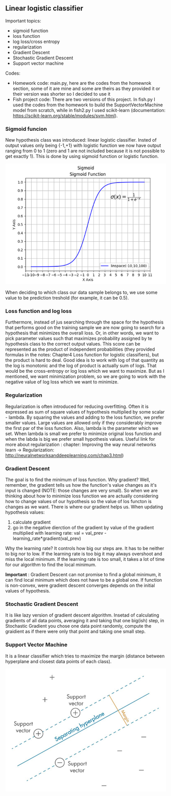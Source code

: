## Linear logistic classifier

Important topics:
- sigmoid function
- loss function
- log loss/cross entropy
- regularization
- Gradient Descent 
- Stochastic Gradient Descent
- Support vector machine

Codes:
- Homework code: main.py, here are the codes from the homewrok section, some of it are mine and some are theirs as they provided it or their version was shorter so I decided to use it
- Fish project code: There are two versions of this project. In fish.py I used the codes from the homework to build the SupportVectorMachine model from scratch, while in fish2.py I used scikit-learn (documentation: https://scikit-learn.org/stable/modules/svm.html).


### Sigmoid funcion
New hypothesis class was introduced: linear logistic classifier. Insted of output values only being {-1,+1} with logistic function we now have output ranging from 0 to 1 (zero and 1 are not included because it is not possible to get exactly 1). This is done by using sigmoid function or logistic function.


![alt text](https://github.com/Una865/IntroductionToMachineLearning/blob/main/Week4/sigmoid.png)

When deciding to which class our data sample belongs to, we use some value to be prediction treshold (for example, it can be 0.5). 

### Loss function and log loss
Furthermore, instead of jus searching through the space for the hypothesis that performs good on the training sample we are now going to search for a hypothesis that minimizes the overall loss. Or, in other words, we want to pick parameter values such that maximizes probability assigned by te hypothesis class to the correct output values. This score can be represented as the product of independent probabilities (they provided formulas in the notes: Chapter4 Loss function for logistic classifiers), but the product is hard to deal. Good idea is to work with log of that quantity as the log is monotonic and the log of product is actually sum of logs. That would be the cross-entropy or log loss which we want to maximize. But as I mentioned, we want minimization problem, so we are going to work with the negative value of log loss which we want to minimize.

### Regularization 

Regularization is often introduced for reducing overfitting. Often it is expressed as sum of square values of hypothesis multiplied by some scalar - lambda. By squaring the values and adding to the loss function, we prefer smaller values. Large values are allowed only if they considerably improve the first par of the loss function. Also, lambda is the parameter which we set. When lambda is small we prefer to minimize original loss function and when the labda is big we prefer small hypothesis values. Useful link for more about regularization :
chapter: Improving the way neural networks learn -> Regularization: http://neuralnetworksanddeeplearning.com/chap3.html)

### Gradient Descent 
The goal is to find the minimum of loss function. Why gradient? Well, remember, the gradient tells us how the function's value changes as it's input is changed (NOTE: those changes are very small). So when we are thinking about how to minimize loss function we are actually considering how to change values of our hypothesis so the value of los functon is changes as we want. There is where our gradient helps us. When updating hypothesis values:
1. calculate gradient 
2. go in the negative dierction of the gradient by value of the gradient multiplied with learning rate:
 val = val_prev - learning_rate*gradient(val_prev)
 
 Why the learning rate? It controls how big our steps are. It has to be neither to big nor to low. If the learning rate is too big it may always overshoot and miss the local minimum. If the learning rate is too small, it takes a lot of time for our algorithm to find the local minimum.
 
**Important** : Gradient Descent can not promise to find a global minimum, it can find local minimum which does not have to be a global one. If function is non-convex, were gradient descent converges depends on the initial values of hypothesis.

### Stochastic Gradient Descent 

It is like lazy version of gradient descent algorithm. Insetad of calculating gradients of all data points, averaging it and taking that one big(ish) step, in Stochastic Gradient you chose one data point randomly, compute the graidient as if there were only that point and taking one small step.

### Support Vector Machine

It is a linear classifier which tries to maximize the margin (distance between hyperplane and closest data points of each class).

![alt_text](https://github.com/Una865/IntroductionToMachineLearning/blob/main/Week4/SVM.jpeg)
